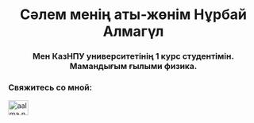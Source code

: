 <h1 align="center">Сәлем менің аты-жөнім Нұрбай Алмагүл</h1>
<h3 align="center">Мен КазНПУ университетінің 1 курс студентімін. Мамандығым ғылыми физика.</h3>

<h3 align="left">Свяжитесь со мной:</h3>
<p align="left">
<a href="https://instagram.com/aalma.nnn" target ="blank"><img align="center" src="https://raw.githubusercontent.com/rahuldkjain/github-profile-readme-generator/master/src/images/icons/Social/instagram.svg" alt ="aalma.nnn" height="30" width="40" /></a>
</p>

